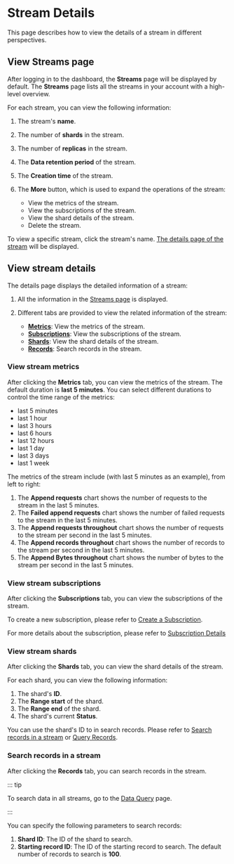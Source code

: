 # Stream Details

This page describes how to view the details of a stream in different perspectives.

## View Streams page

After logging in to the dashboard, the **Streams** page will be displayed by default.
The **Streams** page lists all the streams in your account with a high-level overview.

For each stream, you can view the following information:

1. The stream's **name**.
2. The number of **shards** in the stream.
3. The number of **replicas** in the stream.
4. The **Data retention period** of the stream.
5. The **Creation time** of the stream.
6. The **More** button, which is used to expand the operations of the stream:

   - View the metrics of the stream.
   - View the subscriptions of the stream.
   - View the shard details of the stream.
   - Delete the stream.

To view a specific stream, click the stream's name. [The details page of the stream](#view-stream-details) will be displayed.

## View stream details

The details page displays the detailed information of a stream:

1. All the information in the [Streams page](#view-streams-page) is displayed.
2. Different tabs are provided to view the related information of the stream:

   - [**Metrics**](#view-stream-metrics): View the metrics of the stream.
   - [**Subscriptions**](#view-stream-subscriptions): View the subscriptions of the stream.
   - [**Shards**](#view-stream-shards): View the shard details of the stream.
   - [**Records**](#search-records-in-a-stream): Search records in the stream.

### View stream metrics

After clicking the **Metrics** tab, you can view the metrics of the stream.
The default duration is **last 5 minutes**. You can select different durations to control the time range of the metrics:

- last 5 minutes
- last 1 hour
- last 3 hours
- last 6 hours
- last 12 hours
- last 1 day
- last 3 days
- last 1 week

The metrics of the stream include (with last 5 minutes as an example), from left to right:

1. The **Append requests** chart shows the number of requests to the stream in the last 5 minutes.
2. The **Failed append requests** chart shows the number of failed requests to the stream in the last 5 minutes.
3. The **Append requests throughout** chart shows the number of requests to the stream per second in the last 5 minutes.
4. The **Append records throughout** chart shows the number of records to the stream per second in the last 5 minutes.
5. The **Append Bytes throughout** chart shows the number of bytes to the stream per second in the last 5 minutes.

### View stream subscriptions

After clicking the **Subscriptions** tab, you can view the subscriptions of the stream.

To create a new subscription, please refer to [Create a Subscription](../manage-subscriptions/create-a-subscription.md).

For more details about the subscription, please refer to [Subscription Details](../manage-subscriptions/subscription-details.md)

### View stream shards

After clicking the **Shards** tab, you can view the shard details of the stream.

For each shard, you can view the following information:

1. The shard's **ID**.
2. The **Range start** of the shard.
3. The **Range end** of the shard.
4. The shard's current **Status**.

You can use the shard's ID to in search records. Please refer to [Search records in a stream](#search-records-in-a-stream) or [Query Records](../data-query/query-records.md).

### Search records in a stream

After clicking the **Records** tab, you can search records in the stream.

::: tip

To search data in all streams, go to the [Data Query](../data-query/query-records.md) page.

:::

You can specify the following parameters to search records:

1. **Shard ID**: The ID of the shard to search.
2. **Starting record ID**: The ID of the starting record to search. The default number of records to search is **100**.
